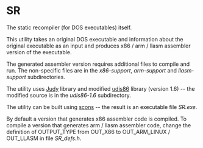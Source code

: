 # SR

The static recompiler (for DOS executables) itself.

This utility takes an original DOS executable and information about the original executable as an input and produces x86 / arm / llasm assembler version of the executable.

The generated assembler version requires additional files to compile and run. The non-specific files are in the *x86-support*, *arm-support* and *llasm-support* subdirectories.

The utility uses [Judy](http://judy.sourceforge.net/ "Judy Arrays Web Page") library and modified [udis86](http://udis86.sourceforge.net/ "Udis86 Disassembler Library for x86 / x86-64") library (version 1.6) -- the modified source is in the *udis86-1.6* subdirectory.

The utility can be built using [scons](http://scons.org/ "SCons: A software construction tool") -- the result is an executable file *SR.exe*.

By default a version that generates x86 assembler code is compiled. To compile a version that generates arm / llasm assembler code, change the definition of OUTPUT_TYPE from OUT_X86 to OUT_ARM_LINUX / OUT_LLASM in file *SR_defs.h*.

